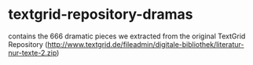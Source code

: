 # textgrid-repository-dramas

contains the 666 dramatic pieces we extracted from the original TextGrid Repository
(http://www.textgrid.de/fileadmin/digitale-bibliothek/literatur-nur-texte-2.zip)

